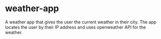 # weather-app

A weather app that gives the user the current weather in their city. The app locates the user by their IP address and uses openweather API for the weather.


